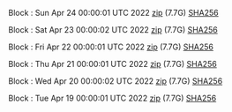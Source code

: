 Block [](https://insight.dash.org/insight/block/): Sun Apr 24 00:00:01 UTC 2022 [zip](https://dash-bootstrap.ams3.digitaloceanspaces.com/mainnet/2022-04-24/bootstrap.dat.zip) (7.7G) [SHA256](https://dash-bootstrap.ams3.digitaloceanspaces.com/mainnet/2022-04-24/sha256.txt)

Block [](https://insight.dash.org/insight/block/): Sat Apr 23 00:00:02 UTC 2022 [zip](https://dash-bootstrap.ams3.digitaloceanspaces.com/mainnet/2022-04-23/bootstrap.dat.zip) (7.7G) [SHA256](https://dash-bootstrap.ams3.digitaloceanspaces.com/mainnet/2022-04-23/sha256.txt)

Block [](https://insight.dash.org/insight/block/): Fri Apr 22 00:00:01 UTC 2022 [zip](https://dash-bootstrap.ams3.digitaloceanspaces.com/mainnet/2022-04-22/bootstrap.dat.zip) (7.7G) [SHA256](https://dash-bootstrap.ams3.digitaloceanspaces.com/mainnet/2022-04-22/sha256.txt)

Block [](https://insight.dash.org/insight/block/): Thu Apr 21 00:00:01 UTC 2022 [zip](https://dash-bootstrap.ams3.digitaloceanspaces.com/mainnet/2022-04-21/bootstrap.dat.zip) (7.7G) [SHA256](https://dash-bootstrap.ams3.digitaloceanspaces.com/mainnet/2022-04-21/sha256.txt)

Block [](https://insight.dash.org/insight/block/): Wed Apr 20 00:00:02 UTC 2022 [zip](https://dash-bootstrap.ams3.digitaloceanspaces.com/mainnet/2022-04-20/bootstrap.dat.zip) (7.7G) [SHA256](https://dash-bootstrap.ams3.digitaloceanspaces.com/mainnet/2022-04-20/sha256.txt)

Block [](https://insight.dash.org/insight/block/): Tue Apr 19 00:00:01 UTC 2022 [zip](https://dash-bootstrap.ams3.digitaloceanspaces.com/mainnet/2022-04-19/bootstrap.dat.zip) (7.7G) [SHA256](https://dash-bootstrap.ams3.digitaloceanspaces.com/mainnet/2022-04-19/sha256.txt)
